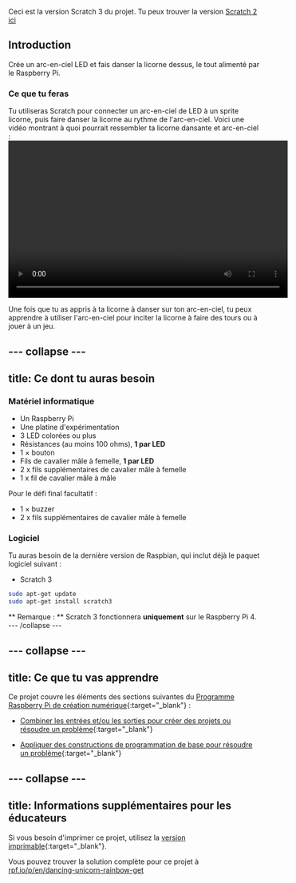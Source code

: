 Ceci est la version Scratch 3 du projet. Tu peux trouver la version [Scratch 2 ici](https://projects.raspberrypi.org/en/projects/dancing-unicorn-rainbow-scratch2)

## Introduction

Crée un arc-en-ciel LED et fais danser la licorne dessus, le tout alimenté par le Raspberry Pi.

### Ce que tu feras

Tu utiliseras Scratch pour connecter un arc-en-ciel de LED à un sprite licorne, puis faire danser la licorne au rythme de l'arc-en-ciel. Voici une vidéo montrant à quoi pourrait ressembler ta licorne dansante et arc-en-ciel :<video width="560" height="315" controls> <source src="resources/Screencast.mp4" type="video/mp4"> Ton navigateur ne supporte pas le tag vidéo, essaie FireFox ou Chrome </video> 

Une fois que tu as appris à ta licorne à danser sur ton arc-en-ciel, tu peux apprendre à utiliser l'arc-en-ciel pour inciter la licorne à faire des tours ou à jouer à un jeu.

## \--- collapse \---

## title: Ce dont tu auras besoin

### Matériel informatique

+ Un Raspberry Pi
+ Une platine d'expérimentation
+ 3 LED colorées ou plus
+ Résistances (au moins 100 ohms), **1 par LED**
+ 1 × bouton
+ Fils de cavalier mâle à femelle, **1 par LED**
+ 2 x fils supplémentaires de cavalier mâle à femelle
+ 1 x fil de cavalier mâle à mâle

Pour le défi final facultatif :

+ 1 × buzzer
+ 2 x fils supplémentaires de cavalier mâle à femelle

### Logiciel

Tu auras besoin de la dernière version de Raspbian, qui inclut déjà le paquet logiciel suivant :

+ Scratch 3

```bash
sudo apt-get update
sudo apt-get install scratch3
```

** Remarque : ** Scratch 3 fonctionnera **uniquement** sur le Raspberry Pi 4. \--- /collapse \---

## \--- collapse \---

## title: Ce que tu vas apprendre

Ce projet couvre les éléments des sections suivantes du [Programme Raspberry Pi de création numérique](http://rpf.io/curriculum){:target="_blank"} :

+ [Combiner les entrées et/ou les sorties pour créer des projets ou résoudre un problème](https://curriculum.raspberrypi.org/physical-computing/builder/){:target="_blank"}

+ [Appliquer des constructions de programmation de base pour résoudre un problème](https://www.raspberrypi.org/curriculum/programming/builder){:target="_blank"}

## \--- collapse \---

## title: Informations supplémentaires pour les éducateurs

Si vous besoin d'imprimer ce projet, utilisez la [version imprimable](https://projects.raspberrypi.org/en/projects/dancing-unicorn-rainbow/print){:target="_blank"}.

Vous pouvez trouver la solution complète pour ce projet à [rpf.io/p/en/dancing-unicorn-rainbow-get](https://rpf.io/p/en/dancing-unicorn-rainbow-get)